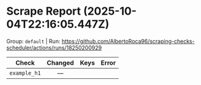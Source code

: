 # Scrape Report (2025-10-04T22:16:05.447Z)

Group: `default`  |  Run: https://github.com/AlbertoRoca96/scraping-checks-scheduler/actions/runs/18250200929

| Check | Changed | Keys | Error |
|---|:---:|:--|:--|
| `example_h1` | — |  |  |
